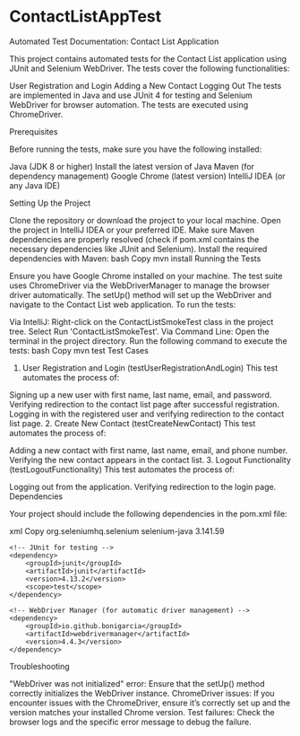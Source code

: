 # ContactListAppTest

Automated Test Documentation: Contact List Application

This project contains automated tests for the Contact List application using JUnit and Selenium WebDriver. The tests cover the following functionalities:

User Registration and Login
Adding a New Contact
Logging Out
The tests are implemented in Java and use JUnit 4 for testing and Selenium WebDriver for browser automation. The tests are executed using ChromeDriver.

Prerequisites

Before running the tests, make sure you have the following installed:

Java (JDK 8 or higher)
Install the latest version of Java
Maven (for dependency management)
Google Chrome (latest version)
IntelliJ IDEA (or any Java IDE)

Setting Up the Project

Clone the repository or download the project to your local machine.
Open the project in IntelliJ IDEA or your preferred IDE.
Make sure Maven dependencies are properly resolved (check if pom.xml contains the necessary dependencies like JUnit and Selenium).
Install the required dependencies with Maven:
bash
Copy
mvn install
Running the Tests

Ensure you have Google Chrome installed on your machine.
The test suite uses ChromeDriver via the WebDriverManager to manage the browser driver automatically.
The setUp() method will set up the WebDriver and navigate to the Contact List web application.
To run the tests:

Via IntelliJ:
Right-click on the ContactListSmokeTest class in the project tree.
Select Run 'ContactListSmokeTest'.
Via Command Line:
Open the terminal in the project directory.
Run the following command to execute the tests:
bash
Copy
mvn test
Test Cases

1. User Registration and Login (testUserRegistrationAndLogin)
This test automates the process of:

Signing up a new user with first name, last name, email, and password.
Verifying redirection to the contact list page after successful registration.
Logging in with the registered user and verifying redirection to the contact list page.
2. Create New Contact (testCreateNewContact)
This test automates the process of:

Adding a new contact with first name, last name, email, and phone number.
Verifying the new contact appears in the contact list.
3. Logout Functionality (testLogoutFunctionality)
This test automates the process of:

Logging out from the application.
Verifying redirection to the login page.
Dependencies

Your project should include the following dependencies in the pom.xml file:

xml
Copy
<dependencies>
    <!-- Selenium WebDriver -->
    <dependency>
        <groupId>org.seleniumhq.selenium</groupId>
        <artifactId>selenium-java</artifactId>
        <version>3.141.59</version>
    </dependency>

    <!-- JUnit for testing -->
    <dependency>
        <groupId>junit</groupId>
        <artifactId>junit</artifactId>
        <version>4.13.2</version>
        <scope>test</scope>
    </dependency>

    <!-- WebDriver Manager (for automatic driver management) -->
    <dependency>
        <groupId>io.github.bonigarcia</groupId>
        <artifactId>webdrivermanager</artifactId>
        <version>4.4.3</version>
    </dependency>
</dependencies>

Troubleshooting

"WebDriver was not initialized" error: Ensure that the setUp() method correctly initializes the WebDriver instance.
ChromeDriver issues: If you encounter issues with the ChromeDriver, ensure it’s correctly set up and the version matches your installed Chrome version.
Test failures: Check the browser logs and the specific error message to debug the failure.
